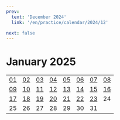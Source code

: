 ```yaml
---
prev:
  text: 'December 2024'
  link: '/en/practice/calendar/2024/12'

next: false
---
```


# January 2025

<table class="calendar">
	<tr>
		<td><a href=/en/practice/prob/2025/01/01>01</a><br><Badge type="danger" text="Bid"/></td>
		<td><a href=/en/practice/prob/2025/01/02>02</a><br><Badge type="warning" text="Play"/></td>
		<td><a href=/en/practice/prob/2025/01/03>03</a><br><Badge type="warning" text="Play"/></td>
		<td><a href=/en/practice/prob/2025/01/04>04</a><br><Badge type="warning" text="Play"/></td>
		<td><a href=/en/practice/prob/2025/01/05>05</a><br><Badge type="danger" text="Bid"/></td>
		<td><a href=/en/practice/prob/2025/01/06>06</a><br><Badge type="warning" text="Play"/></td>
		<td><a href=/en/practice/prob/2025/01/07>07</a><br><Badge type="tip" text="Def"/></td>
		<td><a href=/en/practice/prob/2025/01/08>08</a><br><Badge type="danger" text="Bid"/></td>
	</tr>
	<tr>
		<td><a href=/en/practice/prob/2025/01/09>09</a><br><Badge type="warning" text="Play"/></td>
		<td><a href=/en/practice/prob/2025/01/10>10</a><br><Badge type="warning" text="Play"/></td>
		<td><a href=/en/practice/prob/2025/01/11>11</a><br><Badge type="tip" text="Def"/></td>
		<td><a href=/en/practice/prob/2025/01/12>12</a><br><Badge type="danger" text="Bid"/></td>
		<td><a href=/en/practice/prob/2025/01/13>13</a><br><Badge type="warning" text="Play"/></td>
		<td><a href=/en/practice/prob/2025/01/14>14</a><br><Badge type="tip" text="Def"/></td>
		<td><a href=/en/practice/prob/2025/01/15>15</a><br><Badge type="danger" text="Bid"/></td>
		<td><a href=/en/practice/prob/2025/01/16>16</a><br><Badge type="warning" text="Play"/></td>
	</tr>
	<tr>
		<td><a href=/en/practice/prob/2025/01/17>17</a><br><Badge type="warning" text="Play"/></td>
		<td><a href=/en/practice/prob/2025/01/18>18</a><br><Badge type="warning" text="Play"/></td>
		<td><a href=/en/practice/prob/2025/01/19>19</a><br><Badge type="danger" text="Bid"/></td>
		<td><a href=/en/practice/prob/2025/01/20>20</a><br><Badge type="warning" text="Play"/></td>
		<td><a href=/en/learning/prob/2025/01/21>21</a><br><Badge type="tip" text="Def"/></td>
		<td><a href=/en/practice/prob/2025/01/22>22</a><br><Badge type="danger" text="Bid"/></td>
		<td><a href=/en/practice/prob/2025/01/23>23</a><br><Badge type="warning" text="Play"/></td>
		<td>24</td>
	</tr>
    <tr>
        <td>25</td>
		<td>26</td>
		<td>27</td>
		<td>28</td>
		<td>29</td>
		<td>30</td>
		<td>31</td>
		<td></td>
	</tr>
</table>

[<Badge type="tip" text="Learning ->"/>](/en/learning/calendar/2025/01) <Badge type="info" text="Practice &uarr;"/>